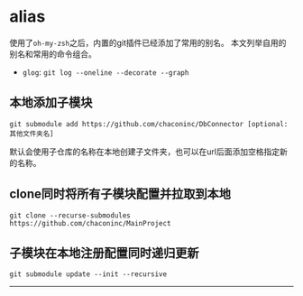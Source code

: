 # alias

使用了`oh-my-zsh`之后，内置的git插件已经添加了常用的别名。
本文列举自用的别名和常用的命令组合。

- `glog`: `git log --oneline --decorate --graph`

## 本地添加子模块

``` shell
git submodule add https://github.com/chaconinc/DbConnector [optional:其他文件夹名]
```

默认会使用子仓库的名称在本地创建子文件夹，也可以在url后面添加空格指定新的名称。

## clone同时将所有子模块配置并拉取到本地

``` shell
git clone --recurse-submodules https://github.com/chaconinc/MainProject
```

## 子模块在本地注册配置同时递归更新

``` shell
git submodule update --init --recursive
```

-----------------------------------------------------------
